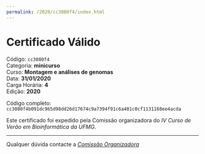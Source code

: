 ```yaml
---
permalink: /2020/cc3080f4/index.html
---
```


# Certificado Válido

Código: `cc3080f4`<br>
Categoria: **minicurso**<br>
Curso: **Montagem e análises de genomas**<br>
Data: **31/01/2020**<br>
Carga Horária: **4**<br>
Edição: **2020**<br>


Código completo: `cc3080f4b091dc965d98dd26d17674c9a7394f91c6a401c0cf1131168ee4acda`


Este certificado foi expedido pela Comissão organizadora do *IV Curso de Verão em Bioinformática da UFMG*.

----

Qualquer dúvida contacte a [_Comissão Organizadora_](<mailto:cursobioinfoufmg@gmail.com$subject=[Certificados]>)

